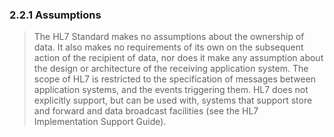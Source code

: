 ### 2.2.1 Assumptions

> The HL7 Standard makes no assumptions about the ownership of data. It also makes no requirements of its own on the subsequent action of the recipient of data, nor does it make any assumption about the design or architecture of the receiving application system. The scope of HL7 is restricted to the specification of messages between application systems, and the events triggering them. HL7 does not explicitly support, but can be used with, systems that support store and forward and data broadcast facilities (see the HL7 Implementation Support Guide).
